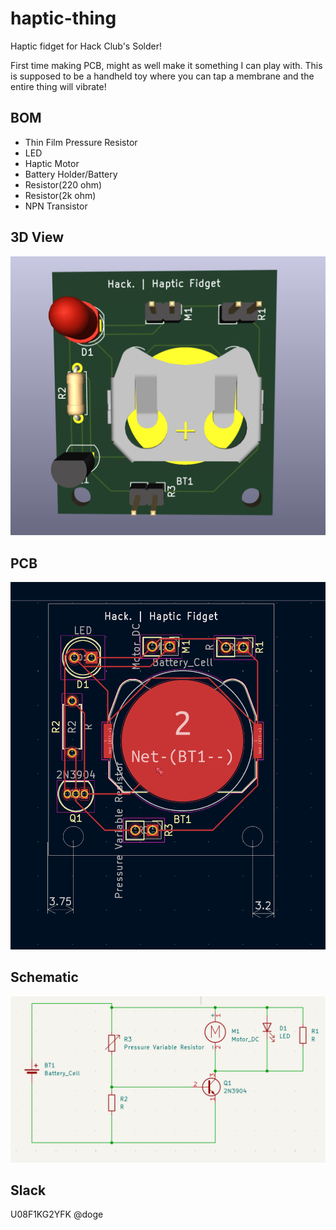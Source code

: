 # haptic-thing
Haptic fidget for Hack Club's Solder! 

First time making PCB, might as well make it something I can play with. This is supposed to be a handheld toy where you can tap a membrane and the entire thing will vibrate!

## BOM
- Thin Film Pressure Resistor
- LED
- Haptic Motor
- Battery Holder/Battery
- Resistor(220 ohm)
- Resistor(2k ohm)
- NPN Transistor

## 3D View
![picture](pcbss.png)

## PCB
![anopic](stuffss.png)

## Schematic
![anoanopic](schess.png)

## Slack
U08F1KG2YFK @doge
